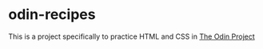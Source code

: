 # odin-recipes

This is a project specifically to practice HTML and CSS in [The Odin Project]("https://www.theodinproject.com")
